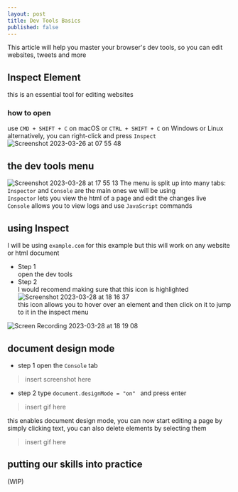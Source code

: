 ```yaml
---
layout: post
title: Dev Tools Basics
published: false
---
```


This article will help you master your browser's dev tools, so you can edit websites, tweets and more


## Inspect Element
this is an essential tool for editing websites
### how to open
use `CMD + SHIFT + C` on macOS or `CTRL + SHIFT + C` on Windows or Linux  
alternatively, you can right-click and press `Inspect`  
![Screenshot 2023-03-26 at 07 55 48](https://user-images.githubusercontent.com/101746899/228312319-aa29faeb-06c1-48d7-8aa9-27b779172bf7.png)

## the dev tools menu
![Screenshot 2023-03-28 at 17 55 13](https://user-images.githubusercontent.com/101746899/228313810-ca9a52b2-da19-45df-8062-09d1bc61ada5.png)
The menu is split up into many tabs:  
`Inspector` and `Console` are the main ones we will be using  
`Inspector` lets you view the html of a page and edit the changes live  
`Console` allows you to view logs and use `JavaScript` commands

## using Inspect
I will be using `example.com` for this example but this will work on any website or html document

- Step 1  
open the dev tools
- Step 2  
I would recomend making sure that this icon is highlighted  
![Screenshot 2023-03-28 at 18 16 37](https://user-images.githubusercontent.com/101746899/228317843-a0b1be7e-c4c4-4211-9b32-e68c73c781a3.png)  
this icon allows you to hover over an element and then click on it to jump to it in the inspect menu

![Screen Recording 2023-03-28 at 18 19 08](https://user-images.githubusercontent.com/101746899/228321095-eeee6266-2f56-4fd2-95ec-323f99cc689d.gif)

## document design mode
- step 1
open the `Console` tab 
> insert screenshot here
- step 2 
type `document.designMode = "on" ` and press enter
> insert gif here

this enables document design mode, you can now start editing a page by simply clicking text, you can also delete elements by selecting them
> insert gif here
## putting our skills into practice
(WIP)
